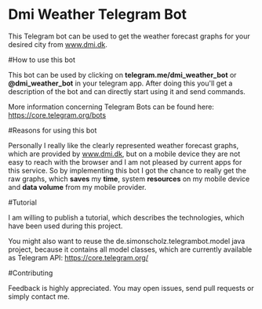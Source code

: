 # Dmi Weather Telegram Bot

This Telegram bot can be used to get the weather forecast graphs for your desired city from www.dmi.dk.

#How to use this bot

This bot can be used by clicking on <b>telegram.me/dmi_weather_bot</b> or <b>@dmi_weather_bot</b> in your telegram app.
After doing this you'll get a description of the bot and can directly start using it and send commands.

More information concerning Telegram Bots can be found here: https://core.telegram.org/bots

#Reasons for using this bot

Personally I really like the clearly represented weather forecast graphs, which are provided by www.dmi.dk, but on a mobile device they are not easy to reach with the browser and I am not pleased by current apps for this service.
So by implementing this bot I got the chance to really get the raw graphs, which <b>saves</b> my <b>time</b>, system <b>resources</b> on my mobile device and <b>data volume</b> from my mobile provider. 

#Tutorial

I am willing to publish a tutorial, which describes the technologies, which have been used during this project.

You might also want to reuse the de.simonscholz.telegrambot.model java project, because it contains all model classes, which are currently available as Telegram API: https://core.telegram.org/

#Contributing

Feedback is highly appreciated. You may open issues, send pull requests or simply contact me.
